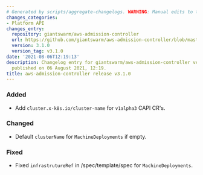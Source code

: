```yaml
---
# Generated by scripts/aggregate-changelogs. WARNING: Manual edits to this files will be overwritten.
changes_categories:
- Platform API
changes_entry:
  repository: giantswarm/aws-admission-controller
  url: https://github.com/giantswarm/aws-admission-controller/blob/master/CHANGELOG.md#310---2021-08-06
  version: 3.1.0
  version_tag: v3.1.0
date: '2021-08-06T12:19:13'
description: Changelog entry for giantswarm/aws-admission-controller version 3.1.0,
  published on 06 August 2021, 12:19.
title: aws-admission-controller release v3.1.0
---
```


### Added
- Add `cluster.x-k8s.io/cluster-name` for `v1alpha3` CAPI CR's.
### Changed
- Default `clusterName` for `MachineDeployments` if empty.
### Fixed
- Fixed `infrastrutureRef` in /spec/template/spec for `MachineDeployments`.
